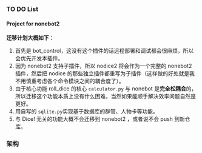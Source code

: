 ### TO DO List

#### Project for nonebot2

**迁移计划大概如下：**

1. 首先是 bot_control，这没有这个插件的话远程部署和调试都会很麻烦，所以会优先开发本插件。
2. 因为 nonebot2 支持子插件，所以 nodice2 将会作为一个完整的 nonebot2 插件，然后把 nodice 的那些独立插件都重写为子插件（这样做的好处就是我不用慎重考虑各个命令模块之间的耦合度了）。
3. 由于核心功能 roll_dice 的核心 `calculator.py` 与 nonebot 是**完全松耦合**的，所以迁移这个功能本质上没有什么困难，当然如果能顺手解决效率问题自然是更好。
4. 用自写的 `sqlite.py`实现基于数据库的群管、人物卡等功能。
5. 与 Dice! 无关的功能大概不会迁移到 nonebot2 ，或者说不会 push 到新仓库。

### 架构

